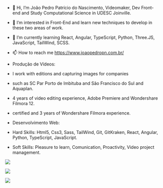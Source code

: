 

- 👋 Hi, I’m João Pedro Patrício do Nascimento, Videomaker, Dev Front-end and Study Computational Science in UDESC Joinville.
- 👀 I’m interested in Front-End and learn new techniques to develop in these two areas of work.
- 🌱 I’m currently learning React, Angular, TypeScript, Python, Three.JS, JavaScript, TailWind, SCSS.
- 📫 How to reach me https://www.joaopedropn.com.br/


- Produção de Vídeos:
- I work with editions and capturing images for companies
- such as SC Par Porto de Imbituba and São Francisco do Sul and Aquaplan.
- 4 years of video editing experience, Adobe Premiere and Wondershare Filmora 12.
- certified and 3 years of Wondershare Filmora experience.
  

- Desenvolvimento Web:
- Hard Skills:  Html5, Css3, Sass, TailWind, Git, GitKraken, React, Angular, Python, TypeScript, JavaScript.  
- Soft Skills:  Pleasure to learn, Comunication, Proactivity, Video project management.

![](http://github-profile-summary-cards.vercel.app/api/cards/profile-details?username=sherecks&theme=blue_green)

![](http://github-profile-summary-cards.vercel.app/api/cards/repos-per-language?username=sherecks&theme=blue_green)

![](http://github-profile-summary-cards.vercel.app/api/cards/productive-time?username=sherecks&theme=blue_green&utcOffset=8)
